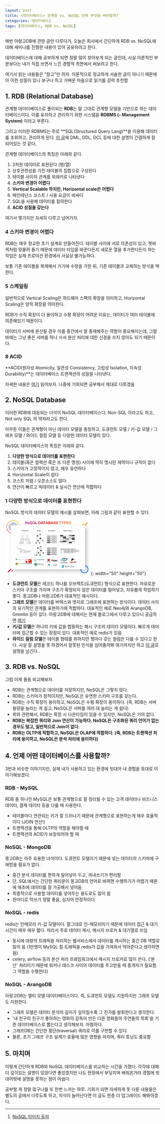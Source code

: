```yaml
---
layout: post
title: <데이터베이스> 관계형 vs. NoSQL 언제 무엇을 써야할까?
categories: 데이터베이스
tags: [데이터베이스, RDB vs. NoSQL]
---
```


<div class="message">
매번 아랑고DB에 관한 글만 다루다가, 오늘은 회사에서 간단하게 RDB vs. NoSQL에 대해 세미나를 진행한 내용이 있어 공유하려고 한다.
  
데이터베이스에 대해 공부하게 되면 정말 많이 찾아보게 되는 글인데, 사실 이론적인 부분보다는 내가 직접 쓰면서 느낀 경험적 측면에서 써보려고 한다.
</div>

<div class="exclamation">
여기서 읽는 내용들은 "참고"만 하자. 이론적으로 정교하게 서술한 글이 아니기 때문에 아 이런 성질이 있나 보구나 하고 가벼운 마음으로 읽기를 강력 추천함 
</div>

## 1. RDB (Relational Database)
관계형 데이터베이스로 풀이되는 **RDB**는 말 그대로 관계형 모델을 기반으로 하는 데이터베이스이다. 이를 유지하고 관리하기 위한 시스템을 **RDBMS (- Management System)** 이라고 부른다.

그리고 이러한 RDBMS는 주로 **SQL(Structured Query Lang)**을 이용해 데이터를 조회하고, 관리하게 된다. [이 글](https://brownbears.tistory.com/180)에 DML, DDL, DCL 등에 대한 설명이 간결하게 잘 되어있는 것 같다.

관계형 데이터베이스의 특징은 아래와 같다.

1. 2차원 데이터로 표현된다 (행/열)
2. 상호관련성을 가진 테이블의 집합으로 구성된다
3. 테이블 사이의 관계를 외래키로 나타낸다
4. **스키마 변경이 어렵다**
5. **Vertical Scalable 하지만, Horizontal scale은 어렵다**
6. 메인테넌스 코스트 / 사용 요금이 비싸다
7. SQL을 사용해 데이터를 질의한다
8. **ACID 성질을 갖는다**

여기서 몇가지만 자세히 다루고 넘어가자.

### 4 스키마 변경이 어렵다
RDB는 매우 정교한 초기 설계로 만들어진다. 테이블 사이에 서로 의존성이 있고, 쳇바퀴처럼 맞물려 돌기 때문에 데이터 타입을 바꾼다든지 새로운 열을 추가한다든지 하는 작업은 실제 프로덕션 환경에서 사실상 불가능하다.

보통 기존 테이블을 복제해서 거기에 수정을 가한 뒤, 기존 테이블과 교체하는 방식을 택한다.

### 5 스케일링
일반적으로 Vertical Scaling은 하드웨어 스펙의 확장을 의미하고, Horizontal Scaling은 양적 확장을 의미한다.

RDB가 수직 확장이 더 용이하고 수평 확장이 어려운 이유는, 데이터가 여러 테이블에 의존해있기 때문이다. 

데이터가 서버에 분산될 경우 이를 중간에서 잘 중재해주는 역할이 중요해지는데, 그럴 바에는 그냥 좋은 서버를 하나 사서 분산 처리에 대한 신경을 쓰지 않아도 되기 때문이다. 

### 8 ACID
**ACID(원자성 Atomicity, 일관성 Consistency, 고립성 Isolation, 지속성 Durability)**는 데이터베이스 트랜잭션의 성질을 나타낸다.

자세한 내용은 [여기](https://ko.wikipedia.org/wiki/ACID) 읽어보자. 나중에 기회되면 공부해서 제대로 다루겠음

## 2. NoSQL Database
이러한 RDB에 대응되는 녀석이 NoSQL 데이터베이스다. Non-SQL 이라고도 하고, Not only SQL 의 약자라고도 한다.

아무튼 이들은 관계형이 아닌 데이터 모델을 총칭하고, 도큐먼트 모델 / 키-값 모델 / 그래프 모델 / 와이드 컬럼 모델 등 다양한 데이터 모델이 있다.

NoSQL 데이터베이스의 특징은 아래와 같다.

1. **다양한 방식으로 데이터를 표현한다**
2. 테이블(혹은 컬렉션 혹은 또 다른 명칭) 사이에 딱히 명시된 제약이나 규칙이 없다
3. 스키마가 고정적이지 않고, 매우 유연하다
4. Horizontal Scale이 쉽다
5. 코스트 저렴 / 오픈소스도 많다
6. 연산이 빠르고 빅데이터 & 실시간 연산에 적합하다

### 1 다양한 방식으로 데이터를 표현한다
NoSQL 방식의 데이터 모델의 예시를 살펴보면, 아래 그림과 같이 표현할 수 있다. 

![NoSQL Data Models](/public/img/database-nosql.png){: width="50" height="50"}

- **도큐먼트 모델**은 레코드 하나를 오브젝트(도큐먼트) 형식으로 표현한다. 자유로운 스키마 구조를 가지며 구조가 확정되지 않은 데이터를 밀어넣고, 자유롭게 작업하기 좋다. 몽고DB나 아랑고DB가 대표적인 예시이다. 
- **그래프 모델**은 데이터를 버텍스와 엣지로 그래프에 표현하는 방식이다. 데이터 사이의 유기적인 관계를 표현하기에 적합하다. 대표적인 예로 Neo4j와 ArangoDB, Gremlin 등이 있다. 아랑고DB에 대해서는 현재 블로그에서 다루고 있으니 궁금하면 [여기](https://ud803.github.io/%EC%95%84%EB%9E%91%EA%B3%A0db/2021/10/31/ArangoDB-1-%EC%95%84%EB%9E%91%EA%B3%A0DB-%EC%95%8C%EC%95%84%EB%B3%B4%EA%B8%B0/)
- **키/값 모델**은 하나의 키에 값을 맵핑하는 해시 구조의 데이터 모델이다. 빠르게 데이터에 접근할 수 있는 장점이 있다. 대표적인 예로 redis가 있음
- **와이드 컬럼 모델**은 테이블 형태를 취하지만 행마다 갖는 컬럼은 다를 수 있다고 한다. 사실 잘 설명을 못 하겠어서 잘못된 인식을 심어줄까봐 여기까지만 하고 [이 글](https://www.scylladb.com/glossary/wide-column-database/)로 설명을 넘긴다..


## 3. RDB vs. NoSQL
그럼 이제 둘을 비교해보자.
- RDB는 관계형으로 데이터를 저장하지만, NoSQL은 그렇지 않다.
- RDB는 스키마가 정적이지만, NoSQL은 유연한 스키마 구조를 갖는다.
- RDB는 수직 확장이 용이하고, NoSQL은 수평 확장이 용이하다. (즉, RDB는 서버 용량을 늘리는 게 쉽고, NoSQL은 서버를 여러 대 늘리는 게 쉽다)
- 위와 관련해서, RDB는 확장 시 다운타임이 있을 수 있지만, NoSQL은 거의 없다.
- **RDB는 복잡한 쿼리와 Join 연산이 가능하다. NoSQL은 구조화된 쿼리 언어가 없는 경우도 많고, 일반적으로 Join이 없다.**
- **RDB는 OLTP에 적합하고, NoSQL은 OLAP에 적합하다. (즉, RDB는 트랜잭션 처리에 용이하고, NoSQL은 분석 처리에 용이하다)**

## 4. 언제 어떤 데이터베이스를 사용할까?
3번과 비슷한 이야기지만, 실제 내가 사용하고 있는 환경에 빗대어 내 경험을 토대로 이야기해보겠다.

### RDB - MySQL
RDB 중 하나인 MySQL은 보통 관계형으로 잘 정리될 수 있는 고객 데이터나 비즈니스 데이터, 결제 데이터 등을 다룰 때 사용한다.
- 테이블마다 연관되는 키가 잘 드러나기 때문에 관계형으로 표현하는게 매우 효율적이다 (JOIN 연산!)
- 트랜잭션을 통해 OLTP의 역할을 해야할 때
- 트랜잭션의 ACID가 보장되어야 할 때

### NoSQL - MongoDB
몽고DB는 아주 유용한 녀석이다. 도큐먼트 모델이기 때문에 넣는 데이터의 스키마에 구애받을 필요가 없다.
- 중간 분석 데이터를 편하게 밀어넣어 두고, 꺼내쓰기가 편리함
- 단, SQL에서는 간단한 쿼리문이 몽고DB의 언어로 바뀌면 수행하기가 어렵기 때문에 애초에 데이터를 잘 가공해서 넣어둠
- 최종적으로 사용할 데이터를 넣어두는 용도로도 많이 씀 
- 한마디로 막쓰기 정말 좋음, 심지어 안정적이다

### NoSQL - redis
redis는 인메모리 키-값 모델이다. 말그대로 인-메모리이기 때문에 데이터 접근 & 대기시간이 매우 매우 짧다. 따라서 주로 데이터 캐시, 메시지 브로커 & 대기열로 쓰임
- 동시에 대량의 트래픽을 처리하는 웹서비스에서 데이터를 캐시하는 중간 DB 역할로 많이 씀 (1만명이 MySQL 칠 트래픽을 redis가 값을 가져와서 막아준다고 생각하면 됨)
- celery, airflow 등의 분산 처리 프레임워크에서 메시지 브로커로 많이 쓴다. ('분산' 처리이기 때문에 워커나 태스크 사이의 데이터를 주고받을 때 중개자가 필요함. 그 역할을 수행한다)

### NoSQL - ArangoDB
아랑고DB는 멀티 모델 데이터베이스이다. 즉, 도큐먼트 모델도 지원하지만 그래프 모델도 지원한다.
- 그래프 모델은 데이터 분석의 깊이가 깊어질수록 그 진가를 발휘한다고 생각한다. 
- '내 친구의 친구가 좋아하는 영화의 감독이 만든 다른 영화들의 주연들의 목록'을 기존 데이터베이스로 뽑는다고 생각해보자. 아찔하다.
- 그래프DB는 간단한 횡단(traversal) 쿼리로 이를 구현할 수 있다.
- 물론, 초기 그래프 구조 설계가 효율에 많은 영향을 미치며, 쿼리 튜닝도 중요함


## 5. 마치며

이렇게 간단하게 RDB와 NoSQL 데이터베이스를 비교하는 시간을 가졌다. 각각에 대해 더 깊이있는 설명이 있었다면 좋았겠지만 나도 현장에서 부딪치며 배워온거라 경험에 빗대어밖에 설명을 못하는 점이 아쉽다. 

공부할 게 정말 많구나를 또 한번 느끼는 하루. 기회가 되면 자세하게 못 다룬 내용들은 별도의 글에서 다루도록 하고, 지식이 늘어난다면 이 글도 한층 더 업그레이드 해봐야겠다.



----
1. [NoSQL 이미지 출처](https://www.google.com/url?sa=i&url=https%3A%2F%2Fwww.improgrammer.net%2Fmost-popular-nosql-database%2F&psig=AOvVaw022-BzSzSaxToEuyIjg1UE&ust=1637162002176000&source=images&cd=vfe&ved=0CAwQjhxqFwoTCOjQ-u-VnfQCFQAAAAAdAAAAABAD)
